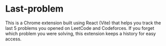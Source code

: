 # Last-problem
This is a Chrome extension built using React (Vite) that helps you track the last 5 problems you opened on LeetCode and Codeforces. If you forget which problem you were solving, this extension keeps a history for easy access.
